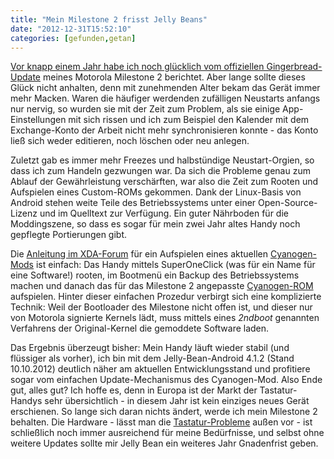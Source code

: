 ```yaml
---
title: "Mein Milestone 2 frisst Jelly Beans"
date: "2012-12-31T15:52:10"
categories: [gefunden,getan]
---
```


[Vor knapp einem Jahr habe ich noch glücklich vom offiziellen Gingerbread-Update](/2011/12/03/mein-milestone-2-nascht-lebkuchen/) meines Motorola Milestone 2 berichtet. Aber lange sollte dieses Glück nicht anhalten, denn mit zunehmenden Alter bekam das Gerät immer mehr Macken. Waren die häufiger werdenden zufälligen Neustarts anfangs nur nervig, so wurden sie mit der Zeit zum Problem, als sie einige App-Einstellungen mit sich rissen und ich zum Beispiel den Kalender mit dem Exchange-Konto der Arbeit nicht mehr synchronisieren konnte - das Konto ließ sich weder editieren, noch löschen oder neu anlegen.

Zuletzt gab es immer mehr Freezes und halbstündige Neustart-Orgien, so dass ich zum Handeln gezwungen war. Da sich die Probleme genau zum Ablauf der Gewährleistung verschärften, war also die Zeit zum Rooten und Aufspielen eines Custom-ROMs gekommen. Dank der Linux-Basis von Android stehen weite Teile des Betriebssystems unter einer Open-Source-Lizenz und im Quelltext zur Verfügung. Ein guter Nährboden für die Moddingszene, so dass es sogar für mein zwei Jahr altes Handy noch gepflegte Portierungen gibt.

Die [Anleitung im XDA-Forum](http://forum.xda-developers.com/showthread.php?t=1827801) für ein Aufspielen eines aktuellen [Cyanogen-Mods](http://www.cyanogenmod.org/) ist einfach: Das Handy mittels SuperOneClick (was für ein Name für eine Software!) rooten, im Bootmenü ein Backup des Betriebssystems machen und danach das für das Milestone 2 angepasste [Cyanogen-ROM](http://code.google.com/p/cm-milestone2/downloads/list) aufspielen. Hinter dieser einfachen Prozedur verbirgt sich eine komplizierte Technik: Weil der Bootloader des Milestone nicht offen ist, und dieser nur von Motorola signierte Kernels lädt, muss mittels eines *2ndboot* genannten Verfahrens der Original-Kernel die gemoddete Software laden.

Das Ergebnis überzeugt bisher: Mein Handy läuft wieder stabil (und flüssiger als vorher), ich bin mit dem Jelly-Bean-Android 4.1.2 (Stand 10.10.2012) deutlich näher am aktuellen Entwicklungsstand und profitiere sogar vom einfachen Update-Mechanismus des Cyanogen-Mod. Also Ende gut, alles gut? Ich hoffe es, denn in Europa ist der Markt der Tastatur-Handys sehr übersichtlich - in diesem Jahr ist kein einziges neues Gerät erschienen. So lange sich daran nichts ändert, werde ich mein Milestone 2 behalten. Die Hardware - lässt man die [Tastatur-Probleme](http://www.teltarif.de/motorola-milestone-2-tastatur-serienfehler/news/43426.html) außen vor - ist schließlich noch immer ausreichend für meine Bedürfnisse, und selbst ohne weitere Updates sollte mir Jelly Bean ein weiteres Jahr Gnadenfrist geben.
